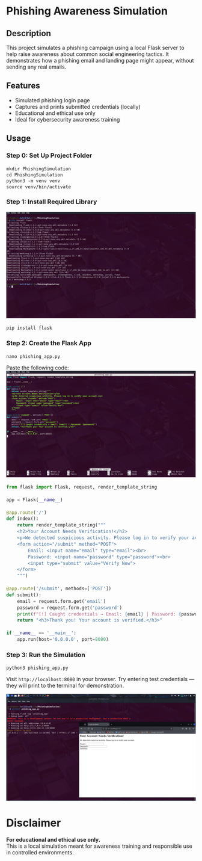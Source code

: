
# Phishing Awareness Simulation

## Description

This project simulates a phishing campaign using a local Flask server to help raise awareness about common social engineering tactics. It demonstrates how a phishing email and landing page might appear, without sending any real emails.

## Features

- Simulated phishing login page
- Captures and prints submitted credentials (locally)
- Educational and ethical use only
- Ideal for cybersecurity awareness training

## Usage

### Step 0: Set Up Project Folder

```
mkdir PhishingSimulation
cd PhishingSimulation
python3 -m venv venv
source venv/bin/activate
```

### Step 1: Install Required Library
![Phishing Simulation](https://raw.githubusercontent.com/mchyasn/cyber-Projs-beginner-to-advanced/main/PhishingSimulation/sc/Screenshot_2025-07-04_22_14_00.png)
```
pip install flask
```

### Step 2: Create the Flask App

```
nano phishing_app.py
```

Paste the following code:
![Phishing Simulation Step](https://raw.githubusercontent.com/mchyasn/cyber-Projs-beginner-to-advanced/main/PhishingSimulation/sc/Screenshot_2025-07-04_22_14_43.png)
```python
from flask import Flask, request, render_template_string

app = Flask(__name__)

@app.route('/')
def index():
    return render_template_string("""
    <h2>Your Account Needs Verification!</h2>
    <p>We detected suspicious activity. Please log in to verify your account.</p>
    <form action="/submit" method="POST">
        Email: <input name="email" type="email"><br>
        Password: <input name="password" type="password"><br>
        <input type="submit" value="Verify Now">
    </form>
    """)

@app.route('/submit', methods=['POST'])
def submit():
    email = request.form.get('email')
    password = request.form.get('password')
    print(f"[!] Caught credentials → Email: {email} | Password: {password}")
    return "<h3>Thank you! Your account is verified.</h3>"

if __name__ == '__main__':
    app.run(host='0.0.0.0', port=8080)
```

### Step 3: Run the Simulation

```
python3 phishing_app.py
```

Visit `http://localhost:8080` in your browser. Try entering test credentials — they will print to the terminal for demonstration.

![Phishing Simulation Result](https://raw.githubusercontent.com/mchyasn/cyber-Projs-beginner-to-advanced/main/PhishingSimulation/sc/Screenshot_2025-07-04_22_18_41.png)

# Disclaimer

**For educational and ethical use only.**  
This is a local simulation meant for awareness training and responsible use in controlled environments.


